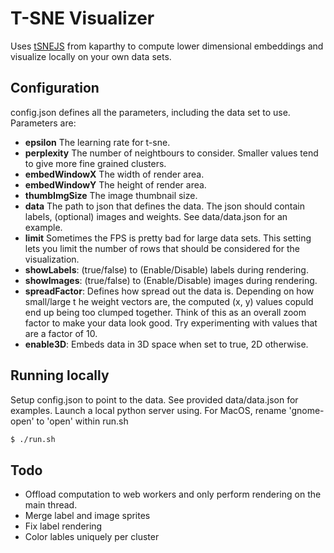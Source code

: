 # T-SNE Visualizer
Uses <a href="https://github.com/karpathy/tsnejs">tSNEJS</a> from kaparthy to compute lower dimensional embeddings and visualize locally on your own data sets.

## Configuration
config.json defines all the parameters, including the data set to use. Parameters are:
- **epsilon** The learning rate for t-sne.
- **perplexity** The number of neightbours to consider. Smaller values tend to give more fine grained clusters.
- **embedWindowX** The width of render area.
- **embedWindowY** The height of render area.
- **thumbImgSize** The image thumbnail size.
- **data** The path to json that defines the data. The json should contain labels, (optional) images and weights. See data/data.json for an example.
- **limit** Sometimes the FPS is pretty bad for large data sets. This setting lets you limit the number of rows that should be considered for the visualization.
- **showLabels**: (true/false) to (Enable/Disable) labels during rendering.
- **showImages**: (true/false) to (Enable/Disable) images during rendering.
- **spreadFactor**: Defines how spread out the data is. Depending on how small/large t he weight vectors are, the computed (x, y) values copuld end up being too clumped together. Think of this as an overall zoom factor to make your data look good. Try experimenting with values that are a factor of 10.
- **enable3D**: Embeds data in 3D space when set to true, 2D otherwise.

## Running locally
Setup config.json to point to the data. See provided data/data.json for examples. Launch a local python server using. For MacOS, rename 'gnome-open' to 'open' within run.sh
```sh
$ ./run.sh
```

## Todo
- Offload computation to web workers and only perform rendering on the main thread.
- Merge label and image sprites
- Fix label rendering
- Color lables uniquely per cluster
